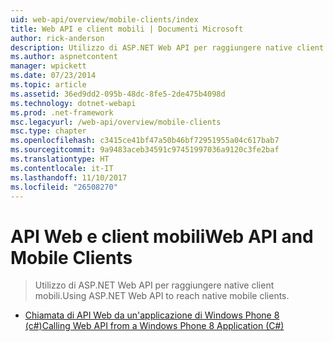 ```yaml
---
uid: web-api/overview/mobile-clients/index
title: Web API e client mobili | Documenti Microsoft
author: rick-anderson
description: Utilizzo di ASP.NET Web API per raggiungere native client mobili.
ms.author: aspnetcontent
manager: wpickett
ms.date: 07/23/2014
ms.topic: article
ms.assetid: 36ed9dd2-095b-48dc-8fe5-2de475b4098d
ms.technology: dotnet-webapi
ms.prod: .net-framework
msc.legacyurl: /web-api/overview/mobile-clients
msc.type: chapter
ms.openlocfilehash: c3415ce41bf47a50b46bf72951955a04c617bab7
ms.sourcegitcommit: 9a9483aceb34591c97451997036a9120c3fe2baf
ms.translationtype: HT
ms.contentlocale: it-IT
ms.lasthandoff: 11/10/2017
ms.locfileid: "26508270"
---
```

<a name="web-api-and-mobile-clients"></a><span data-ttu-id="ec3f3-103">API Web e client mobili</span><span class="sxs-lookup"><span data-stu-id="ec3f3-103">Web API and Mobile Clients</span></span>
====================
> <span data-ttu-id="ec3f3-104">Utilizzo di ASP.NET Web API per raggiungere native client mobili.</span><span class="sxs-lookup"><span data-stu-id="ec3f3-104">Using ASP.NET Web API to reach native mobile clients.</span></span>


- [<span data-ttu-id="ec3f3-105">Chiamata di API Web da un'applicazione di Windows Phone 8 (c#)</span><span class="sxs-lookup"><span data-stu-id="ec3f3-105">Calling Web API from a Windows Phone 8 Application (C#)</span></span>](calling-web-api-from-a-windows-phone-8-application.md)
